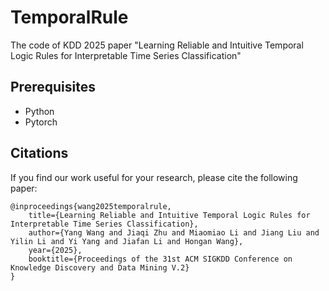 # TemporalRule

The code of KDD 2025 paper "Learning Reliable and Intuitive Temporal Logic Rules for Interpretable Time Series Classification"

## Prerequisites

- Python
- Pytorch

## Citations

If you find our work useful for your research, please cite the following paper:
```
@inproceedings{wang2025temporalrule,
    title={Learning Reliable and Intuitive Temporal Logic Rules for Interpretable Time Series Classification}, 
    author={Yang Wang and Jiaqi Zhu and Miaomiao Li and Jiang Liu and Yilin Li and Yi Yang and Jiafan Li and Hongan Wang},
    year={2025},
    booktitle={Proceedings of the 31st ACM SIGKDD Conference on Knowledge Discovery and Data Mining V.2}
}
```